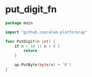 # put_digit_fn

```go
package main

import "github.com/alem-platform/ap"

func PutDigit(n int) {
	if n > 10 || n < 0 {
		return
	}

	ap.PutByte(byte(n) + '0')
}
```
